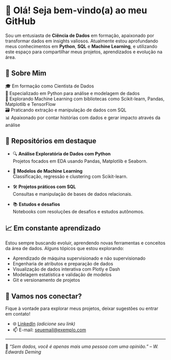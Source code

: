 # 👋 Olá! Seja bem-vindo(a) ao meu GitHub

Sou um entusiasta de **Ciência de Dados** em formação, apaixonado por transformar dados em insights valiosos. Atualmente estou aprofundando meus conhecimentos em **Python**, **SQL** e **Machine Learning**, e utilizando este espaço para compartilhar meus projetos, aprendizados e evolução na área.

## 🚀 Sobre Mim

🎓 Em formação como Cientista de Dados  
🐍 Especializado em Python para análise e modelagem de dados  
🧠 Explorando Machine Learning com bibliotecas como Scikit-learn, Pandas, Matplotlib e TensorFlow  
🗃️ Praticando extração e manipulação de dados com SQL  
📊 Apaixonado por contar histórias com dados e gerar impacto através da análise

## 📁 Repositórios em destaque

- 🔍 **Análise Exploratória de Dados com Python**  
  Projetos focados em EDA usando Pandas, Matplotlib e Seaborn.

- 🤖 **Modelos de Machine Learning**  
  Classificação, regressão e clustering com Scikit-learn.

- 🛠️ **Projetos práticos com SQL**  
  Consultas e manipulação de bases de dados relacionais.

- 📚 **Estudos e desafios**  
  Notebooks com resoluções de desafios e estudos autônomos.

## 📈 Em constante aprendizado

Estou sempre buscando evoluir, aprendendo novas ferramentas e conceitos da área de dados. Alguns tópicos que estou explorando:

- Aprendizado de máquina supervisionado e não supervisionado  
- Engenharia de atributos e preparação de dados  
- Visualização de dados interativa com Plotly e Dash  
- Modelagem estatística e validação de modelos  
- Git e versionamento de projetos

## 💼 Vamos nos conectar?

Fique à vontade para explorar meus projetos, deixar sugestões ou entrar em contato!

- 🌐 [LinkedIn](https://www.linkedin.com/) *(adicione seu link)*
- 📫 E-mail: seuemail@exemplo.com

---

🧠 *“Sem dados, você é apenas mais uma pessoa com uma opinião.” – W. Edwards Deming*
